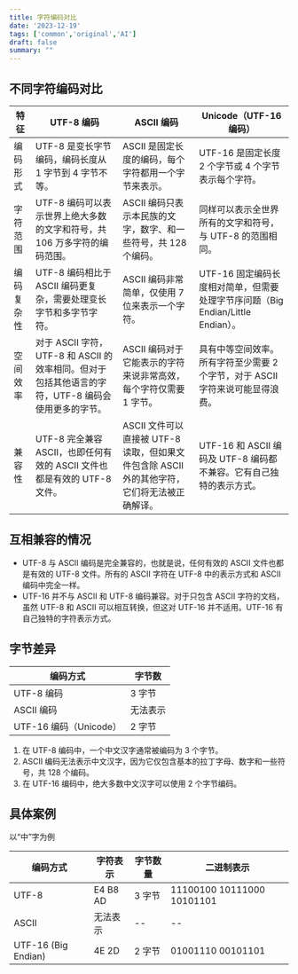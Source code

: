 ```yaml
---
title: 字符编码对比
date: '2023-12-19'
tags: ['common','original','AI']
draft: false
summary: ""
---
```


<TOCInlineWithSticky toc={props.toc} />

## 不同字符编码对比

| 特征       | UTF-8 编码                                                                                         | ASCII 编码                                                                                   | Unicode（UTF-16 编码）                                                          |
| ---------- | -------------------------------------------------------------------------------------------------- | -------------------------------------------------------------------------------------------- | ------------------------------------------------------------------------------- |
| 编码形式   | UTF-8 是变长字节编码，编码长度从 1 字节到 4 字节不等。                                             | ASCII 是固定长度的编码，每个字符都用一个字节来表示。                                         | UTF-16 是固定长度 2 个字节或 4 个字节表示每个字符。                             |
| 字符范围   | UTF-8 编码可以表示世界上绝大多数的文字和符号，共 106 万多字符的编码范围。                          | ASCII 编码只表示本民族的文字，数字、和一些符号，共 128 个编码。                              | 同样可以表示全世界所有的文字和符号，与 UTF-8 的范围相同。                       |
| 编码复杂性 | UTF-8 编码相比于 ASCII 编码更复杂，需要处理变长字节和多字节字符。                                  | ASCII 编码非常简单，仅使用 7 位来表示一个字符。                                              | UTF-16 固定编码长度相对简单，但需要处理字节序问题（Big Endian/Little Endian）。 |
| 空间效率   | 对于 ASCII 字符，UTF-8 和 ASCII 的效率相同。但对于包括其他语言的字符，UTF-8 编码会使用更多的字节。 | ASCII 编码对于它能表示的字符来说非常高效，每个字符仅需要 1 字节。                            | 具有中等空间效率。所有字符至少需要 2 个字节，对于 ASCII 字符来说可能显得浪费。  |
| 兼容性     | UTF-8 完全兼容 ASCII，也即任何有效的 ASCII 文件也都是有效的 UTF-8 文件。                           | ASCII 文件可以直接被 UTF-8 读取，但如果文件包含除 ASCII 外的其他字符，它们将无法被正确解译。 | UTF-16 和 ASCII 编码及 UTF-8 编码都不兼容。它有自己独特的表示方式。             |

## 互相兼容的情况

- UTF-8 与 ASCII 编码是完全兼容的，也就是说，任何有效的 ASCII 文件也都是有效的 UTF-8 文件。所有的 ASCII 字符在 UTF-8 中的表示方式和 ASCII 编码中完全一样。
- UTF-16 并不与 ASCII 和 UTF-8 编码兼容。对于只包含 ASCII 字符的文档，虽然 UTF-8 和 ASCII 可以相互转换，但这对 UTF-16 并不适用。UTF-16 有自己独特的字符表示方式。

## 字节差异

| 编码方式               | 字节数   |
| ---------------------- | -------- |
| UTF-8 编码             | 3 字节   |
| ASCII 编码             | 无法表示 |
| UTF-16 编码（Unicode） | 2 字节   |

1. 在 UTF-8 编码中，一个中文汉字通常被编码为 3 个字节。
2. ASCII 编码无法表示中文汉字，因为它仅包含基本的拉丁字母、数字和一些符号，共 128 个编码。
3. 在 UTF-16 编码中，绝大多数中文汉字可以使用 2 个字节编码。

## 具体案例

以“中”字为例

| 编码方式            | 字符表示 | 字节数量 | 二进制表示                 |
| ------------------- | -------- | -------- | -------------------------- |
| UTF-8               | E4 B8 AD | 3 字节   | 11100100 10111000 10101101 |
| ASCII               | 无法表示 | --       | --                         |
| UTF-16 (Big Endian) | 4E 2D    | 2 字节   | 01001110 00101101          |